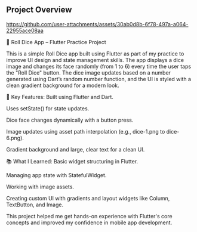 ## Project Overview

https://github.com/user-attachments/assets/30ab0d8b-6f78-497a-a064-22955ace08aa


🎲 Roll Dice App – Flutter Practice Project

This is a simple Roll Dice app built using Flutter as part of my practice to improve UI design and state management skills. The app displays a dice image and changes its face randomly (from 1 to 6) every time the user taps the "Roll Dice" button. The dice image updates based on a number generated using Dart’s random number function, and the UI is styled with a clean gradient background for a modern look.

🔧 Key Features:
Built using Flutter and Dart.

Uses setState() for state updates.

Dice face changes dynamically with a button press.

Image updates using asset path interpolation (e.g., dice-1.png to dice-6.png).

Gradient background and large, clear text for a clean UI.

📚 What I Learned:
Basic widget structuring in Flutter.

Managing app state with StatefulWidget.

Working with image assets.

Creating custom UI with gradients and layout widgets like Column, TextButton, and Image.

This project helped me get hands-on experience with Flutter's core concepts and improved my confidence in mobile app development.
